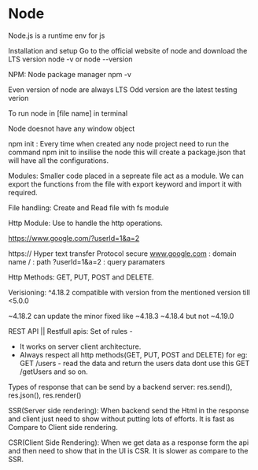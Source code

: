 # Node
Node.js is a runtime env for js

Installation and setup
Go to the official website of node and download the LTS version
node -v or node --version

NPM: Node package manager
npm -v

Even version of node are always LTS
Odd version are the latest testing verion

To run node in [file name] in terminal

Node doesnot have any window object

npm init : Every time when created any node project need to run the command npm init to insilise the node this will create a package.json that will have all the configurations.

Modules: Smaller code placed in a sepreate file act as a module. We can export the functions from the file with export keyword and import it with required.

File handling: Create and Read file with fs module

Http Module: Use to handle the http operations.

https://www.google.com/?userId=1&a=2

https:// Hyper text transfer Protocol secure
www.google.com : domain name 
/ : path
?userId=1&a=2 : query paramaters

Http Methods: GET, PUT, POST and DELETE.

Verisioning: 
^4.18.2 compatible with version from the mentioned version till <5.0.0

~4.18.2 can update the minor fixed like ~4.18.3 ~4.18.4 but not ~4.19.0

REST API || Restfull apis: Set of rules - 
- It works on server client architecture.
- Always respect all http methods(GET, PUT, POST and DELETE) for eg: GET /users - read the data and return the users data dont use this GET /getUsers and so on.

Types of response that can be send by a backend server: res.send(), res.json(), res.render()

SSR(Server side rendering): When backend send the Html in the response and client just need to show without putting lots of efforts. It is fast as Compare to Client side rendering.

CSR(Client Side Rendering): When we get data as a response form the api and then need to show that in the UI is CSR. It is slower as compare to the SSR.



